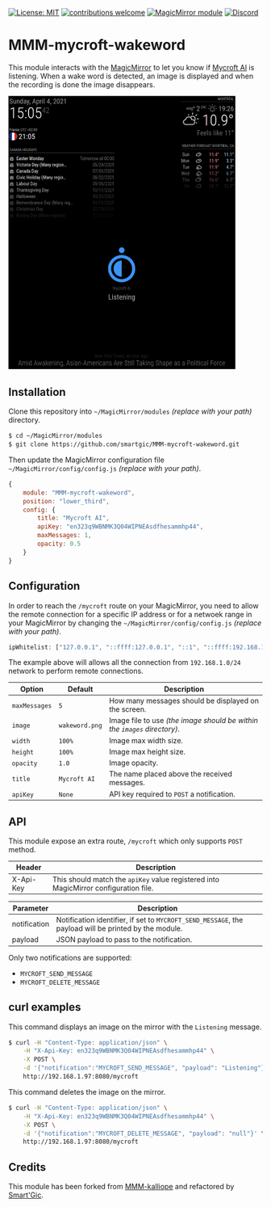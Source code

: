 
[![License: MIT](https://img.shields.io/badge/License-MIT-yellow.svg)](https://opensource.org/licenses/MIT) [![contributions welcome](https://img.shields.io/badge/contributions-welcome-pink.svg?style=flat)](https://github.com/smartgic/MMM-mycroft-wakewordpulls) [![MagicMirror module](https://img.shields.io/badge/MagicMirror-module-blue)](https://magicmirror.builders/) [![Discord](https://img.shields.io/discord/809074036733902888)](https://discord.gg/Vu7Wmd9j) 

# MMM-mycroft-wakeword

This module interacts with the [MagicMirror](https://magicmirror.builders/) to let you know if [Mycroft AI](https://mycroft.ai/) is listening. When a wake word is detected, an image is displayed and when the recording is done the image disappears.

<img src='docs/screenshot.png' width='450'/>

## Installation

Clone this repository into `~/MagicMirror/modules` *(replace with your path)* directory.

```bash
$ cd ~/MagicMirror/modules
$ git clone https://github.com/smartgic/MMM-mycroft-wakeword.git
```

Then update the MagicMirror configuration file `~/MagicMirror/config/config.js` *(replace with your path)*.

```js
{
    module: "MMM-mycroft-wakeword",
    position: "lower_third",
    config: {
        title: "Mycroft AI",
        apiKey: "en323q9WBNMK3Q04WIPNEAsdfhesammhp44",
        maxMessages: 1,
        opacity: 0.5
    }
}
```

## Configuration

In order to reach the `/mycroft` route on your MagicMirror, you need to allow the remote connection for a specific IP address or for a netwoek range in your MagicMirror by changing the `~/MagicMirror/config/config.js` *(replace with your path)*.

```js
ipWhitelist: ["127.0.0.1", "::ffff:127.0.0.1", "::1", "::ffff:192.168.1.1/24"]
```

The example above will allows all the connection from `192.168.1.0/24` network to perform remote connections.


| Option       | Default        | Description                                                                       |
|--------------|----------------|-----------------------------------------------------------------------------------|
| `maxMessages`| `5`            | How many messages should be displayed on the screen.                              |
| `image`      | `wakeword.png` | Image file to use *(the image should be within the `images` directory)*.          |
| `width`      | `100%`         | Image max width size.                                                             |
| `height`     | `100%`         | Image max height size.                                                            |
| `opacity`    | `1.0`          | Image opacity.                                                                    |
| `title`      | `Mycroft AI`   | The name placed above the received messages.                                      |
| `apiKey`     | `None`         | API key required to `POST` a notification.                                        |

## API

This module expose an extra route, `/mycroft` which only supports `POST` method.

| Header    | Description                                                                          |
|-----------|--------------------------------------------------------------------------------------|
| X-Api-Key | This should match the `apiKey` value registered into MagicMirror configuration file. |

| Parameter    | Description                                                                                           |
|--------------|-------------------------------------------------------------------------------------------------------|
| notification | Notification identifier, if set to `MYCROFT_SEND_MESSAGE`, the payload will be printed by the module. |
| payload      | JSON payload to pass to the notification.                                                             |

Only two notifications are supported:
- `MYCROFT_SEND_MESSAGE`
- `MYCROFT_DELETE_MESSAGE`

## curl examples

This command displays an image on the mirror with the `Listening` message.

```bash
$ curl -H "Content-Type: application/json" \
    -H "X-Api-Key: en323q9WBNMK3Q04WIPNEAsdfhesammhp44" \
    -X POST \
    -d '{"notification":"MYCROFT_SEND_MESSAGE", "payload": "Listening"}' \
    http://192.168.1.97:8080/mycroft
```

This command deletes the image on the mirror.

```bash
$ curl -H "Content-Type: application/json" \
    -H "X-Api-Key: en323q9WBNMK3Q04WIPNEAsdfhesammhp44" \
    -X POST \
    -d '{"notification":"MYCROFT_DELETE_MESSAGE", "payload": "null"}' \
    http://192.168.1.97:8080/mycroft
```

## Credits

This module has been forked from [MMM-kalliope](https://github.com/kalliope-project/MMM-kalliope) and refactored by [Smart'Gic](https://smartgic.io).
